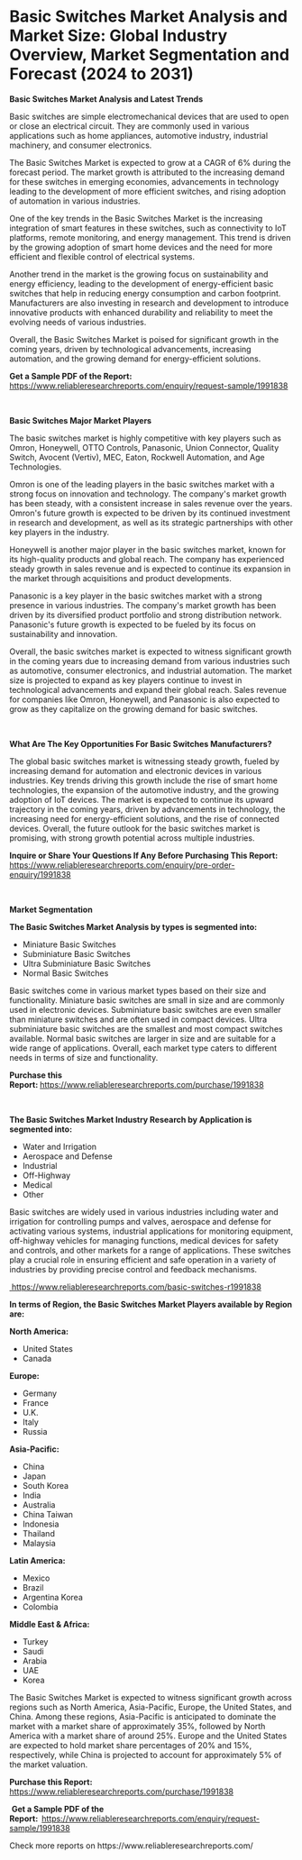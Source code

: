 <p><h1>Basic Switches Market Analysis and Market Size: Global Industry Overview, Market Segmentation and Forecast (2024 to 2031)</h1></p><p><strong>Basic Switches Market Analysis and Latest Trends</strong></p>
<p><p>Basic switches are simple electromechanical devices that are used to open or close an electrical circuit. They are commonly used in various applications such as home appliances, automotive industry, industrial machinery, and consumer electronics.</p><p>The Basic Switches Market is expected to grow at a CAGR of 6% during the forecast period. The market growth is attributed to the increasing demand for these switches in emerging economies, advancements in technology leading to the development of more efficient switches, and rising adoption of automation in various industries.</p><p>One of the key trends in the Basic Switches Market is the increasing integration of smart features in these switches, such as connectivity to IoT platforms, remote monitoring, and energy management. This trend is driven by the growing adoption of smart home devices and the need for more efficient and flexible control of electrical systems.</p><p>Another trend in the market is the growing focus on sustainability and energy efficiency, leading to the development of energy-efficient basic switches that help in reducing energy consumption and carbon footprint. Manufacturers are also investing in research and development to introduce innovative products with enhanced durability and reliability to meet the evolving needs of various industries.</p><p>Overall, the Basic Switches Market is poised for significant growth in the coming years, driven by technological advancements, increasing automation, and the growing demand for energy-efficient solutions.</p></p>
<p><strong>Get a Sample PDF of the Report:&nbsp;</strong> <a href="https://www.reliableresearchreports.com/enquiry/request-sample/1991838">https://www.reliableresearchreports.com/enquiry/request-sample/1991838</a></p>
<p>&nbsp;</p>
<p><strong>Basic Switches Major Market Players</strong></p>
<p><p>The basic switches market is highly competitive with key players such as Omron, Honeywell, OTTO Controls, Panasonic, Union Connector, Quality Switch, Avocent (Vertiv), MEC, Eaton, Rockwell Automation, and Age Technologies.</p><p>Omron is one of the leading players in the basic switches market with a strong focus on innovation and technology. The company's market growth has been steady, with a consistent increase in sales revenue over the years. Omron's future growth is expected to be driven by its continued investment in research and development, as well as its strategic partnerships with other key players in the industry.</p><p>Honeywell is another major player in the basic switches market, known for its high-quality products and global reach. The company has experienced steady growth in sales revenue and is expected to continue its expansion in the market through acquisitions and product developments.</p><p>Panasonic is a key player in the basic switches market with a strong presence in various industries. The company's market growth has been driven by its diversified product portfolio and strong distribution network. Panasonic's future growth is expected to be fueled by its focus on sustainability and innovation.</p><p>Overall, the basic switches market is expected to witness significant growth in the coming years due to increasing demand from various industries such as automotive, consumer electronics, and industrial automation. The market size is projected to expand as key players continue to invest in technological advancements and expand their global reach. Sales revenue for companies like Omron, Honeywell, and Panasonic is also expected to grow as they capitalize on the growing demand for basic switches.</p></p>
<p>&nbsp;</p>
<p><strong>What Are The Key Opportunities For Basic Switches Manufacturers?</strong></p>
<p><p>The global basic switches market is witnessing steady growth, fueled by increasing demand for automation and electronic devices in various industries. Key trends driving this growth include the rise of smart home technologies, the expansion of the automotive industry, and the growing adoption of IoT devices. The market is expected to continue its upward trajectory in the coming years, driven by advancements in technology, the increasing need for energy-efficient solutions, and the rise of connected devices. Overall, the future outlook for the basic switches market is promising, with strong growth potential across multiple industries.</p></p>
<p><strong>Inquire or Share Your Questions If Any Before Purchasing This Report:</strong> <a href="https://www.reliableresearchreports.com/enquiry/pre-order-enquiry/1991838">https://www.reliableresearchreports.com/enquiry/pre-order-enquiry/1991838</a></p>
<p>&nbsp;</p>
<p><strong>Market Segmentation</strong></p>
<p><strong>The Basic Switches Market Analysis by types is segmented into:</strong></p>
<p><ul><li>Miniature Basic Switches</li><li>Subminiature Basic Switches</li><li>Ultra Subminiature Basic Switches</li><li>Normal Basic Switches</li></ul></p>
<p><p>Basic switches come in various market types based on their size and functionality. Miniature basic switches are small in size and are commonly used in electronic devices. Subminiature basic switches are even smaller than miniature switches and are often used in compact devices. Ultra subminiature basic switches are the smallest and most compact switches available. Normal basic switches are larger in size and are suitable for a wide range of applications. Overall, each market type caters to different needs in terms of size and functionality.</p></p>
<p><strong>Purchase this Report:&nbsp;</strong><a href="https://www.reliableresearchreports.com/purchase/1991838">https://www.reliableresearchreports.com/purchase/1991838</a></p>
<p>&nbsp;</p>
<p><strong>The Basic Switches Market Industry Research by Application is segmented into:</strong></p>
<p><ul><li>Water and Irrigation</li><li>Aerospace and Defense</li><li>Industrial</li><li>Off-Highway</li><li>Medical</li><li>Other</li></ul></p>
<p><p>Basic switches are widely used in various industries including water and irrigation for controlling pumps and valves, aerospace and defense for activating various systems, industrial applications for monitoring equipment, off-highway vehicles for managing functions, medical devices for safety and controls, and other markets for a range of applications. These switches play a crucial role in ensuring efficient and safe operation in a variety of industries by providing precise control and feedback mechanisms.</p></p>
<p><a href="https://www.reliableresearchreports.com/basic-switches-r1991838">&nbsp;https://www.reliableresearchreports.com/basic-switches-r1991838</a></p>
<p><strong>In terms of Region, the Basic Switches Market Players available by Region are:</strong></p>
<p>
    <p> <strong> North America: </strong>
        <ul>
            <li>United States</li>
            <li>Canada</li>
        </ul>
        </p> 
    <p> <strong> Europe: </strong>
        <ul>
            <li>Germany</li>
            <li>France</li>
            <li>U.K.</li>
            <li>Italy</li>
            <li>Russia</li>
        </ul>
        </p> 
    <p> <strong> Asia-Pacific: </strong>
        <ul>
            <li>China</li>
            <li>Japan</li>
            <li>South Korea</li>
            <li>India</li>
            <li>Australia</li>
            <li>China Taiwan</li>
            <li>Indonesia</li>
            <li>Thailand</li>
            <li>Malaysia</li>
        </ul>
        </p> 
    <p> <strong> Latin America: </strong>
        <ul>
            <li>Mexico</li>
            <li>Brazil</li>
            <li>Argentina Korea</li>
            <li>Colombia</li>
        </ul>
        </p> 
    <p> <strong> Middle East & Africa: </strong>
        <ul>
            <li>Turkey</li>
            <li>Saudi</li>
            <li>Arabia</li>
            <li>UAE</li>
            <li>Korea</li>
        </ul>
    </p>
    </p>
<p><p>The Basic Switches Market is expected to witness significant growth across regions such as North America, Asia-Pacific, Europe, the United States, and China. Among these regions, Asia-Pacific is anticipated to dominate the market with a market share of approximately 35%, followed by North America with a market share of around 25%. Europe and the United States are expected to hold market share percentages of 20% and 15%, respectively, while China is projected to account for approximately 5% of the market valuation.</p></p>
<p><strong>Purchase this Report: </strong><a href="https://www.reliableresearchreports.com/purchase/1991838">https://www.reliableresearchreports.com/purchase/1991838</a></p>
<p>&nbsp;<strong>Get a Sample PDF of the Report:&nbsp;&nbsp;</strong><a href="https://www.reliableresearchreports.com/enquiry/request-sample/1991838">https://www.reliableresearchreports.com/enquiry/request-sample/1991838</a></p>
<p><strong></strong></p>
<p>Check more reports on https://www.reliableresearchreports.com/</p>